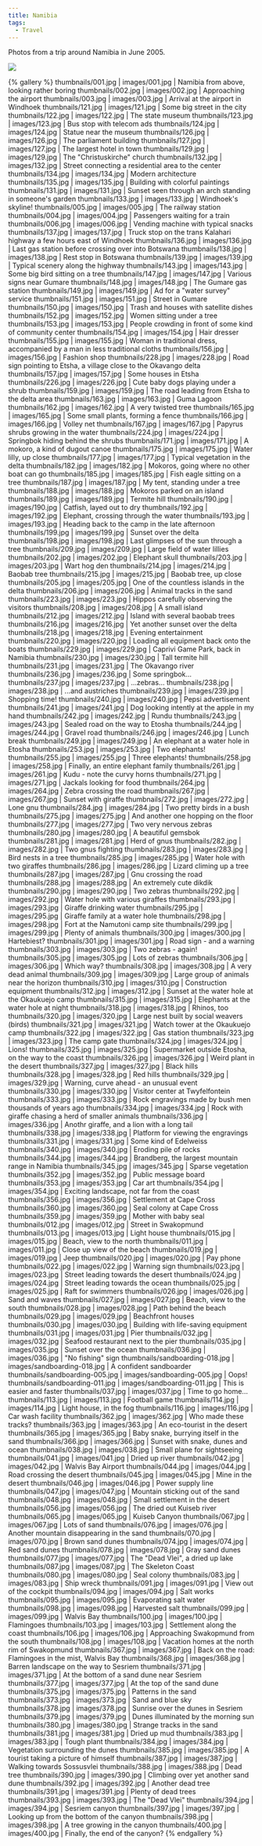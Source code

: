```yaml
---
title: Namibia
tags:
  - Travel
---
```


Photos from a trip around Namibia in June 2005.

![](map.png)

{% gallery %}
thumbnails/001.jpg | images/001.jpg | Namibia from above, looking rather boring
thumbnails/002.jpg | images/002.jpg | Approaching the airport
thumbnails/003.jpg | images/003.jpg | Arrival at the airport in Windhoek
thumbnails/121.jpg | images/121.jpg | Some big street in the city
thumbnails/122.jpg | images/122.jpg | The state museum
thumbnails/123.jpg | images/123.jpg | Bus stop with telecom ads
thumbnails/124.jpg | images/124.jpg | Statue near the museum
thumbnails/126.jpg | images/126.jpg | The parliament building
thumbnails/127.jpg | images/127.jpg | The largest hotel in town
thumbnails/129.jpg | images/129.jpg | The "Christuskirche" church
thumbnails/132.jpg | images/132.jpg | Street connecting a residential area to the center
thumbnails/134.jpg | images/134.jpg | Modern architecture
thumbnails/135.jpg | images/135.jpg | Building with colorful paintings
thumbnails/131.jpg | images/131.jpg | Sunset seen through an arch standing in someone's garden
thumbnails/133.jpg | images/133.jpg | Windhoek's skyline!
thumbnails/005.jpg | images/005.jpg | The railway station
thumbnails/004.jpg | images/004.jpg | Passengers waiting for a train
thumbnails/006.jpg | images/006.jpg | Vending machine with typical snacks
thumbnails/137.jpg | images/137.jpg | Truck stop on the trans Kalahari highway a few hours east of Windhoek
thumbnails/136.jpg | images/136.jpg | Last gas station before crossing over into Botswana
thumbnails/138.jpg | images/138.jpg | Rest stop in Botswana
thumbnails/139.jpg | images/139.jpg | Typical scenery along the highway
thumbnails/143.jpg | images/143.jpg | Some big bird sitting on a tree
thumbnails/147.jpg | images/147.jpg | Various signs near Gumare
thumbnails/148.jpg | images/148.jpg | The Gumare gas station
thumbnails/149.jpg | images/149.jpg | Ad for a "water survey" service
thumbnails/151.jpg | images/151.jpg | Street in Gumare
thumbnails/150.jpg | images/150.jpg | Trash and houses with satellite dishes
thumbnails/152.jpg | images/152.jpg | Women sitting under a tree
thumbnails/153.jpg | images/153.jpg | People crowding in front of some kind of community center
thumbnails/154.jpg | images/154.jpg | Hair dresser
thumbnails/155.jpg | images/155.jpg | Woman in traditional dress, accompanied by a man in less traditional cloths
thumbnails/156.jpg | images/156.jpg | Fashion shop
thumbnails/228.jpg | images/228.jpg | Road sign pointing to Etsha, a village close to the Okavango delta
thumbnails/157.jpg | images/157.jpg | Some houses in Etsha
thumbnails/226.jpg | images/226.jpg | Cute baby dogs playing under a shrub
thumbnails/159.jpg | images/159.jpg | The road leading from Etsha to the delta area
thumbnails/163.jpg | images/163.jpg | Guma Lagoon
thumbnails/162.jpg | images/162.jpg | A very twisted tree
thumbnails/165.jpg | images/165.jpg | Some small plants, forming a fence
thumbnails/166.jpg | images/166.jpg | Volley net
thumbnails/167.jpg | images/167.jpg | Papyrus shrubs growing in the water
thumbnails/224.jpg | images/224.jpg | Springbok hiding behind the shrubs
thumbnails/171.jpg | images/171.jpg | A mokoro, a kind of dugout canoe
thumbnails/175.jpg | images/175.jpg | Water lilly, up close
thumbnails/177.jpg | images/177.jpg | Typical vegetation in the delta
thumbnails/182.jpg | images/182.jpg | Mokoros, going where no other boat can go
thumbnails/185.jpg | images/185.jpg | Fish eagle sitting on a tree
thumbnails/187.jpg | images/187.jpg | My tent, standing under a tree
thumbnails/188.jpg | images/188.jpg | Mokoros parked on an island
thumbnails/189.jpg | images/189.jpg | Termite hill
thumbnails/190.jpg | images/190.jpg | Catfish, layed out to dry
thumbnails/192.jpg | images/192.jpg | Elephant, crossing through the water
thumbnails/193.jpg | images/193.jpg | Heading back to the camp in the late afternoon
thumbnails/199.jpg | images/199.jpg | Sunset over the delta
thumbnails/198.jpg | images/198.jpg | Last glimpses of the sun through a tree
thumbnails/209.jpg | images/209.jpg | Large field of water lillies
thumbnails/202.jpg | images/202.jpg | Elephant skull
thumbnails/203.jpg | images/203.jpg | Wart hog den
thumbnails/214.jpg | images/214.jpg | Baobab tree
thumbnails/215.jpg | images/215.jpg | Baobab tree, up close
thumbnails/205.jpg | images/205.jpg | One of the countless islands in the delta
thumbnails/206.jpg | images/206.jpg | Animal tracks in the sand
thumbnails/223.jpg | images/223.jpg | Hippos carefully observing the visitors
thumbnails/208.jpg | images/208.jpg | A small island
thumbnails/212.jpg | images/212.jpg | Island with several baobab trees
thumbnails/216.jpg | images/216.jpg | Yet another sunset over the delta
thumbnails/218.jpg | images/218.jpg | Evening entertainment
thumbnails/220.jpg | images/220.jpg | Loading all equipment back onto the boats
thumbnails/229.jpg | images/229.jpg | Caprivi Game Park, back in Namibia
thumbnails/230.jpg | images/230.jpg | Tall termite hill
thumbnails/231.jpg | images/231.jpg | The Okavango river
thumbnails/236.jpg | images/236.jpg | Some springbok...
thumbnails/237.jpg | images/237.jpg | ...zebras...
thumbnails/238.jpg | images/238.jpg | ...and austriches
thumbnails/239.jpg | images/239.jpg | Shopping time!
thumbnails/240.jpg | images/240.jpg | Pepsi advertisement
thumbnails/241.jpg | images/241.jpg | Dog looking intently at the apple in my hand
thumbnails/242.jpg | images/242.jpg | Rundu
thumbnails/243.jpg | images/243.jpg | Sealed road on the way to Etosha
thumbnails/244.jpg | images/244.jpg | Gravel road
thumbnails/246.jpg | images/246.jpg | Lunch break
thumbnails/249.jpg | images/249.jpg | An elephant at a water hole in Etosha
thumbnails/253.jpg | images/253.jpg | Two elephants!
thumbnails/255.jpg | images/255.jpg | Three elephants!
thumbnails/258.jpg | images/258.jpg | Finally, an entire elephant family
thumbnails/261.jpg | images/261.jpg | Kudu - note the curvy horns
thumbnails/271.jpg | images/271.jpg | Jackals looking for food
thumbnails/264.jpg | images/264.jpg | Zebra crossing the road
thumbnails/267.jpg | images/267.jpg | Sunset with giraffe
thumbnails/272.jpg | images/272.jpg | Lone gnu
thumbnails/284.jpg | images/284.jpg | Two pretty birds in a bush
thumbnails/275.jpg | images/275.jpg | And another one hopping on the floor
thumbnails/277.jpg | images/277.jpg | Two very nervous zebras
thumbnails/280.jpg | images/280.jpg | A beautiful gemsbok
thumbnails/281.jpg | images/281.jpg | Herd of gnus
thumbnails/282.jpg | images/282.jpg | Two gnus fighting
thumbnails/283.jpg | images/283.jpg | Bird nests in a tree
thumbnails/285.jpg | images/285.jpg | Water hole with two giraffes
thumbnails/286.jpg | images/286.jpg | Lizard climing up a tree
thumbnails/287.jpg | images/287.jpg | Gnu crossing the road
thumbnails/288.jpg | images/288.jpg | An extremely cute dikdik
thumbnails/290.jpg | images/290.jpg | Two zebras
thumbnails/292.jpg | images/292.jpg | Water hole with various giraffes
thumbnails/293.jpg | images/293.jpg | Giraffe drinking water
thumbnails/295.jpg | images/295.jpg | Giraffe family at a water hole
thumbnails/298.jpg | images/298.jpg | Fort at the Namutoni camp site
thumbnails/299.jpg | images/299.jpg | Plenty of animals
thumbnails/300.jpg | images/300.jpg | Hartebiest?
thumbnails/301.jpg | images/301.jpg | Road sign - and a warning
thumbnails/303.jpg | images/303.jpg | Two zebras - again!
thumbnails/305.jpg | images/305.jpg | Lots of zebras
thumbnails/306.jpg | images/306.jpg | Which way?
thumbnails/308.jpg | images/308.jpg | A very dead animal
thumbnails/309.jpg | images/309.jpg | Large group of animals near the horizon
thumbnails/310.jpg | images/310.jpg | Construction equipment
thumbnails/312.jpg | images/312.jpg | Sunset at the water hole at the Okaukuejo camp
thumbnails/315.jpg | images/315.jpg | Elephants at the water hole at night
thumbnails/318.jpg | images/318.jpg | Rhinos, too
thumbnails/320.jpg | images/320.jpg | Large nest built by social weavers (birds)
thumbnails/321.jpg | images/321.jpg | Watch tower at the Okaukuejo camp
thumbnails/322.jpg | images/322.jpg | Gas station
thumbnails/323.jpg | images/323.jpg | The camp gate
thumbnails/324.jpg | images/324.jpg | Lions!
thumbnails/325.jpg | images/325.jpg | Supermarket outside Etosha, on the way to the coast
thumbnails/326.jpg | images/326.jpg | Weird plant in the desert
thumbnails/327.jpg | images/327.jpg | Black hills
thumbnails/328.jpg | images/328.jpg | Red hills
thumbnails/329.jpg | images/329.jpg | Warning, curve ahead - an unusual event
thumbnails/330.jpg | images/330.jpg | Visitor center at Twyfelfontein
thumbnails/333.jpg | images/333.jpg | Rock engravings made by bush men thousands of years ago
thumbnails/334.jpg | images/334.jpg | Rock with giraffe chasing a herd of smaller animals
thumbnails/336.jpg | images/336.jpg | Anothr giraffe, and a lion with a long tail
thumbnails/338.jpg | images/338.jpg | Platform for viewing the engravings
thumbnails/331.jpg | images/331.jpg | Some kind of Edelweiss
thumbnails/340.jpg | images/340.jpg | Eroding pile of rocks
thumbnails/344.jpg | images/344.jpg | Brandberg, the largest mountain range in Namibia
thumbnails/345.jpg | images/345.jpg | Sparse vegetation
thumbnails/352.jpg | images/352.jpg | Public message board
thumbnails/353.jpg | images/353.jpg | Car art
thumbnails/354.jpg | images/354.jpg | Exciting landscape, not far from the coast
thumbnails/356.jpg | images/356.jpg | Settlement at Cape Cross
thumbnails/360.jpg | images/360.jpg | Seal colony at Cape Cross
thumbnails/359.jpg | images/359.jpg | Mother with baby seal
thumbnails/012.jpg | images/012.jpg | Street in Swakopmund
thumbnails/013.jpg | images/013.jpg | Light house
thumbnails/015.jpg | images/015.jpg | Beach, view to the north
thumbnails/011.jpg | images/011.jpg | Close up view of the beach
thumbnails/019.jpg | images/019.jpg | Jeep
thumbnails/020.jpg | images/020.jpg | Pay phone
thumbnails/022.jpg | images/022.jpg | Warning sign
thumbnails/023.jpg | images/023.jpg | Street leading towards the desert
thumbnails/024.jpg | images/024.jpg | Street leading towards the ocean
thumbnails/025.jpg | images/025.jpg | Raft for swimmers
thumbnails/026.jpg | images/026.jpg | Sand and waves
thumbnails/027.jpg | images/027.jpg | Beach, view to the south
thumbnails/028.jpg | images/028.jpg | Path behind the beach
thumbnails/029.jpg | images/029.jpg | Beachfront houses
thumbnails/030.jpg | images/030.jpg | Building with life-saving equipment
thumbnails/031.jpg | images/031.jpg | Pier
thumbnails/032.jpg | images/032.jpg | Seafood restaurant next to the pier
thumbnails/035.jpg | images/035.jpg | Sunset over the ocean
thumbnails/036.jpg | images/036.jpg | "No fishing" sign
thumbnails/sandboarding-018.jpg | images/sandboarding-018.jpg | A confident sandboarder
thumbnails/sandboarding-005.jpg | images/sandboarding-005.jpg | Oops!
thumbnails/sandboarding-011.jpg | images/sandboarding-011.jpg | This is easier and faster
thumbnails/037.jpg | images/037.jpg | Time to go home...
thumbnails/113.jpg | images/113.jpg | Football game
thumbnails/114.jpg | images/114.jpg | Light house, in the fog
thumbnails/116.jpg | images/116.jpg | Car wash facility
thumbnails/362.jpg | images/362.jpg | Who made these tracks?
thumbnails/363.jpg | images/363.jpg | An eco-tourist in the desert
thumbnails/365.jpg | images/365.jpg | Baby snake, burrying itself in the sand
thumbnails/366.jpg | images/366.jpg | Sunset with snake, dunes and ocean
thumbnails/038.jpg | images/038.jpg | Small plane for sightseeing
thumbnails/041.jpg | images/041.jpg | Dried up river
thumbnails/042.jpg | images/042.jpg | Walvis Bay Airport
thumbnails/044.jpg | images/044.jpg | Road crossing the desert
thumbnails/045.jpg | images/045.jpg | Mine in the desert
thumbnails/046.jpg | images/046.jpg | Power supply line
thumbnails/047.jpg | images/047.jpg | Mountain sticking out of the sand
thumbnails/048.jpg | images/048.jpg | Small settlement in the desert
thumbnails/056.jpg | images/056.jpg | The dried out Kuiseb river
thumbnails/065.jpg | images/065.jpg | Kuiseb Canyon
thumbnails/067.jpg | images/067.jpg | Lots of sand
thumbnails/076.jpg | images/076.jpg | Another mountain disappearing in the sand
thumbnails/070.jpg | images/070.jpg | Brown sand dunes
thumbnails/074.jpg | images/074.jpg | Red sand dunes
thumbnails/078.jpg | images/078.jpg | Gray sand dunes
thumbnails/077.jpg | images/077.jpg | The "Dead Vlei", a dried up lake
thumbnails/087.jpg | images/087.jpg | The Skeleton Coast
thumbnails/080.jpg | images/080.jpg | Seal colony
thumbnails/083.jpg | images/083.jpg | Ship wreck
thumbnails/091.jpg | images/091.jpg | View out of the cockpit
thumbnails/094.jpg | images/094.jpg | Salt works
thumbnails/095.jpg | images/095.jpg | Evaporating salt water
thumbnails/098.jpg | images/098.jpg | Harvested salt
thumbnails/099.jpg | images/099.jpg | Walvis Bay
thumbnails/100.jpg | images/100.jpg | Flamingoes
thumbnails/103.jpg | images/103.jpg | Settlement along the coast
thumbnails/106.jpg | images/106.jpg | Approaching Swakopmund from the south
thumbnails/108.jpg | images/108.jpg | Vacation homes at the north rim of Swakopmund
thumbnails/367.jpg | images/367.jpg | Back on the road: Flamingoes in the mist, Walvis Bay
thumbnails/368.jpg | images/368.jpg | Barren landscape on the way to Sesriem
thumbnails/371.jpg | images/371.jpg | At the bottom of a sand dune near Sesriem
thumbnails/377.jpg | images/377.jpg | At the top of the sand dune
thumbnails/375.jpg | images/375.jpg | Patterns in the sand
thumbnails/373.jpg | images/373.jpg | Sand and blue sky
thumbnails/378.jpg | images/378.jpg | Sunrise over the dunes in Sesriem
thumbnails/379.jpg | images/379.jpg | Dunes illuminated by the morning sun
thumbnails/380.jpg | images/380.jpg | Strange tracks in the sand
thumbnails/381.jpg | images/381.jpg | Dried up mud
thumbnails/383.jpg | images/383.jpg | Tough plant
thumbnails/384.jpg | images/384.jpg | Vegetation surrounding the dunes
thumbnails/385.jpg | images/385.jpg | A tourist taking a picture of himself
thumbnails/387.jpg | images/387.jpg | Walking towards Sossusvlei
thumbnails/388.jpg | images/388.jpg | Dead tree
thumbnails/390.jpg | images/390.jpg | Climbing over yet another sand dune
thumbnails/392.jpg | images/392.jpg | Another dead tree
thumbnails/391.jpg | images/391.jpg | Plenty of dead trees
thumbnails/393.jpg | images/393.jpg | The "Dead Vlei"
thumbnails/394.jpg | images/394.jpg | Sesriem canyon
thumbnails/397.jpg | images/397.jpg | Looking up from the bottom of the canyon
thumbnails/398.jpg | images/398.jpg | A tree growing in the canyon
thumbnails/400.jpg | images/400.jpg | Finally, the end of the canyon?
{% endgallery %}
